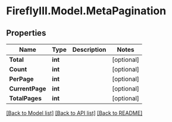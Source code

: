 # FireflyIII.Model.MetaPagination
## Properties

Name | Type | Description | Notes
------------ | ------------- | ------------- | -------------
**Total** | **int** |  | [optional] 
**Count** | **int** |  | [optional] 
**PerPage** | **int** |  | [optional] 
**CurrentPage** | **int** |  | [optional] 
**TotalPages** | **int** |  | [optional] 

[[Back to Model list]](../README.md#documentation-for-models) [[Back to API list]](../README.md#documentation-for-api-endpoints) [[Back to README]](../README.md)

